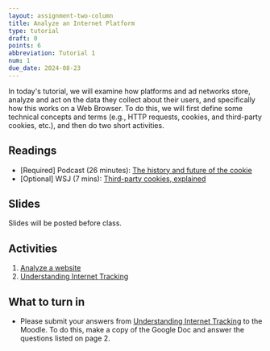 ```yaml
---
layout: assignment-two-column
title: Analyze an Internet Platform
type: tutorial
draft: 0
points: 6
abbreviation: Tutorial 1
num: 1
due_date: 2024-08-23
---
```


In today's tutorial, we will examine how platforms and ad networks store, analyze and act on the data they collect about their users, and specifically how this works on a Web Browser. To do this, we will first define some technical concepts and terms (e.g., HTTP requests, cookies, and third-party cookies, etc.), and then do two short activities.

## Readings
* [Required] Podcast (26 minutes): [The history and future of the cookie](https://www.npr.org/2022/11/18/1137657496/third-party-cookie-data-tracking-internet-user-privacy)
* [Optional] WSJ (7 mins): [Third-party cookies, explained](https://www.wsj.com/video/how-advertisers-use-internet-cookies-to-track-you/92E525EB-9E4A-4399-817D-8C4E6EF68F93.html)

## Slides
Slides will be posted before class. 

<!-- * <a href="https://docs.google.com/presentation/d/1O-uvoS2x4Qt5aG7_g7FJ9AtUH-gK0ZRGlmh4SD3TYaE/edit#slide=id.p" target="_blank">Tutorial 1: Background Information</a> -->

## Activities 
1. <a href="https://docs.google.com/document/d/1yKOwkE8hyltWnhMJo0UDgqIVIxwtL1oWTEvvlYfOSNs/edit?usp=sharing" target="_blank">Analyze a website</a>
2. <a href="https://docs.google.com/document/d/1JSG4h_MML3Z1JAIS7CTvSf2fpjB6lCtt6_UKADG1hPw/edit?usp=sharing" target="_blank">Understanding Internet Tracking</a>

## What to turn in
* Please submit your answers from <a href="https://docs.google.com/document/d/1JSG4h_MML3Z1JAIS7CTvSf2fpjB6lCtt6_UKADG1hPw/edit?usp=sharing" target="_blank">Understanding Internet Tracking</a> to the Moodle. To do this, make a copy of the Google Doc and answer the questions listed on page 2.